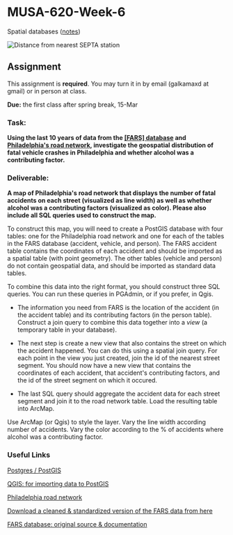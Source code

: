 # MUSA-620-Week-6

Spatial databases ([notes](https://github.com/MUSA-620-Fall-2017/MUSA-620-Week-6/blob/master/week-6-spatial-databases.pptx))

![Distance from nearest SEPTA station](https://blueshift.io/septa-distance.png "Distance from nearest SEPTA station")



## Assignment

This assignment is **required**. You may turn it in by email (galkamaxd at gmail) or in person at class.

**Due:** the first class after spring break, 15-Mar

### Task:

**Using the last 10 years of data from the [[FARS] database](https://www.nhtsa.gov/research-data/fatality-analysis-reporting-system-fars) and [Philadelphia's road network](https://www.opendataphilly.org/dataset/street-centerlines), investigate the geospatial distribution of fatal vehicle crashes in Philadelphia and whether alcohol was a contributing factor.**


### Deliverable:

**A map of Philadelphia's road network that displays the number of fatal accidents on each street (visualized as line width) as well as whether alcohol was a contributing factors (visualized as color). Please also include all SQL queries used to construct the map.**


To construct this map, you will need to create a PostGIS database with four tables: one for the Philadelphia road network and one for each of the tables in the FARS database (accident, vehicle, and person). The FARS accident table contains the coordinates of each accident and should be imported as a spatial table (with point geometry). The other tables (vehicle and person) do not contain geospatial data, and should be imported as standard data tables.

To combine this data into the right format, you should construct three SQL queries. You can run these queries in PGAdmin, or if you prefer, in Qgis.

- The information you need from FARS is the location of the accident (in the accident table) and its contributing factors (in the person table). Construct a join query to combine this data together into a *view* (a temporary table in your database).

- The next step is create a new view that also contains the street on which the accident happened. You can do this using a spatial join query. For each point in the view you just created, join the id of the nearest street segment. You should now have a new view that contains the coordinates of each accident, that accident's contributing factors, and the id of the street segment on which it occured.

- The last SQL query should aggregate the accident data for each street segment and join it to the road network table. Load the resulting table into ArcMap.

Use ArcMap (or Qgis) to style the layer. Vary the line width according number of accidents. Vary the color according to the % of accidents where alcohol was a contributing factor.



### Useful Links

[Postgres / PostGIS](https://www.enterprisedb.com/software-downloads-postgres)

[QGIS: for importing data to PostGIS](http://www.qgis.org/en/site/)

[Philadelphia road network](https://www.opendataphilly.org/dataset/street-centerlines)

[Download a cleaned & standardized version of the FARS data from here](http://metrocosm.com/get-the-data/#accidents)

[FARS database: original source & documentation](https://www.nhtsa.gov/research-data/fatality-analysis-reporting-system-fars)












